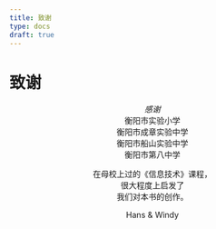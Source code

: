 ```yaml
---
title: 致谢
type: docs
draft: true
---
```


# 致谢

<p align="center">
    <i>感谢</i><br/>
    衡阳市实验小学<br/>
    衡阳市成章实验中学<br/>
    衡阳市船山实验中学<br/>
    衡阳市第八中学
</p>
<p align="center">
    在母校上过的《信息技术》课程，<br/>
    很大程度上启发了<br/>
    我们对本书的创作。
</p>

<p align="center">
    Hans & Windy
</p>

